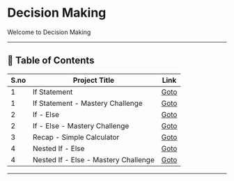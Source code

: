 # Decision Making

Welcome to Decision Making

---

## 📅 Table of Contents

| S.no | Project Title                        | Link                                    |
|------|--------------------------------------|-----------------------------------------|
| 1    | If Statement                         | [Goto](1/README.md)                     |
| 1    | If Statement - Mastery Challenge     | [Goto](1/mastery_challenge/README.md)   |
| 2    | If - Else                            | [Goto](2/README.md)                     |
| 2    | If - Else - Mastery Challenge        | [Goto](2/mastery_challenge/README.md)   |
| 3    | Recap - Simple Calculator            | [Goto](3/README.md)                     |
| 4    | Nested If - Else                     | [Goto](4/README.md)                     |
| 4    | Nested If - Else - Mastery Challenge | [Goto](4/mastery_challenge/README.md)   |



---

